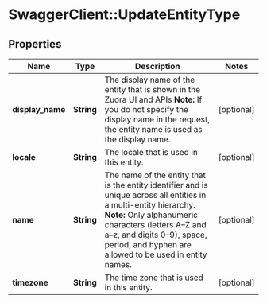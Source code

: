 # SwaggerClient::UpdateEntityType

## Properties
Name | Type | Description | Notes
------------ | ------------- | ------------- | -------------
**display_name** | **String** | The display name of the entity that is shown in the Zuora UI and APIs  **Note:** If you do not specify the display name in the request, the entity name is used as the display name. | [optional] 
**locale** | **String** | The locale that is used in this entity. | [optional] 
**name** | **String** | The name of the entity that is the entity identifier and is unique across all entities in a multi-entity hierarchy.  **Note:** Only alphanumeric characters (letters A–Z and a–z, and digits 0–9), space, period, and hyphen are allowed to be used in entity names.  | [optional] 
**timezone** | **String** | The time zone that is used in this entity. | [optional] 


